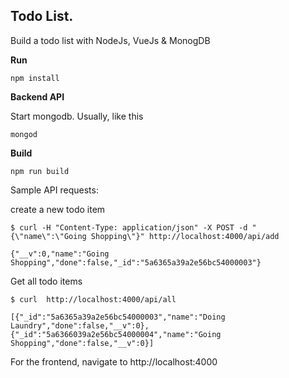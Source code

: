 ## Todo List.

Build a todo list with NodeJs, VueJs & MonogDB

**Run**

```
npm install

```

**Backend API**

Start mongodb. Usually, like this

```
mongod
```

**Build**

```
npm run build

```

Sample API requests:

create a new todo item
```
$ curl -H "Content-Type: application/json" -X POST -d "{\"name\":\"Going Shopping\"}" http://localhost:4000/api/add

{"__v":0,"name":"Going Shopping","done":false,"_id":"5a6365a39a2e56bc54000003"}
```

Get all todo items
```
$ curl  http://localhost:4000/api/all

[{"_id":"5a6365a39a2e56bc54000003","name":"Doing Laundry","done":false,"__v":0},{"_id":"5a6366039a2e56bc54000004","name":"Going Shopping","done":false,"__v":0}]
```

For the frontend, navigate to http://localhost:4000
